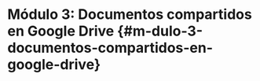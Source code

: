 # Módulo 3: Documentos compartidos en Google Drive {#m-dulo-3-documentos-compartidos-en-google-drive}